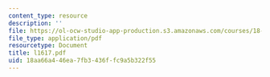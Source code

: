 ```yaml
---
content_type: resource
description: ''
file: https://ol-ocw-studio-app-production.s3.amazonaws.com/courses/18-433-combinatorial-optimization-fall-2003/18aa66a446ea7fb3436ffc9a5b322f55_l1617.pdf
file_type: application/pdf
resourcetype: Document
title: l1617.pdf
uid: 18aa66a4-46ea-7fb3-436f-fc9a5b322f55
---
```

